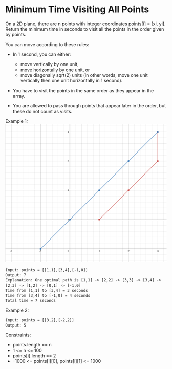 # Minimum Time Visiting All Points
On a 2D plane, there are n points with integer coordinates points[i] = [xi, yi]. Return the minimum time in seconds to visit all the points in the order given by points.

You can move according to these rules:

- In 1 second, you can either:
   - move vertically by one unit,
   - move horizontally by one unit, or
   - move diagonally sqrt(2) units (in other words, move one unit vertically then one unit horizontally in 1 second).


- You have to visit the points in the same order as they appear in the array.
- You are allowed to pass through points that appear later in the order, but these do not count as visits.
 

Example 1:
![](images/example_1.png)

    Input: points = [[1,1],[3,4],[-1,0]]
    Output: 7
    Explanation: One optimal path is [1,1] -> [2,2] -> [3,3] -> [3,4] -> [2,3] -> [1,2] -> [0,1] -> [-1,0]   
    Time from [1,1] to [3,4] = 3 seconds 
    Time from [3,4] to [-1,0] = 4 seconds
    Total time = 7 seconds


Example 2:
    
    Input: points = [[3,2],[-2,2]]
    Output: 5
 

Constraints:

- points.length == n
- 1 <= n <= 100
- points[i].length == 2
- -1000 <= points[i][0], points[i][1] <= 1000